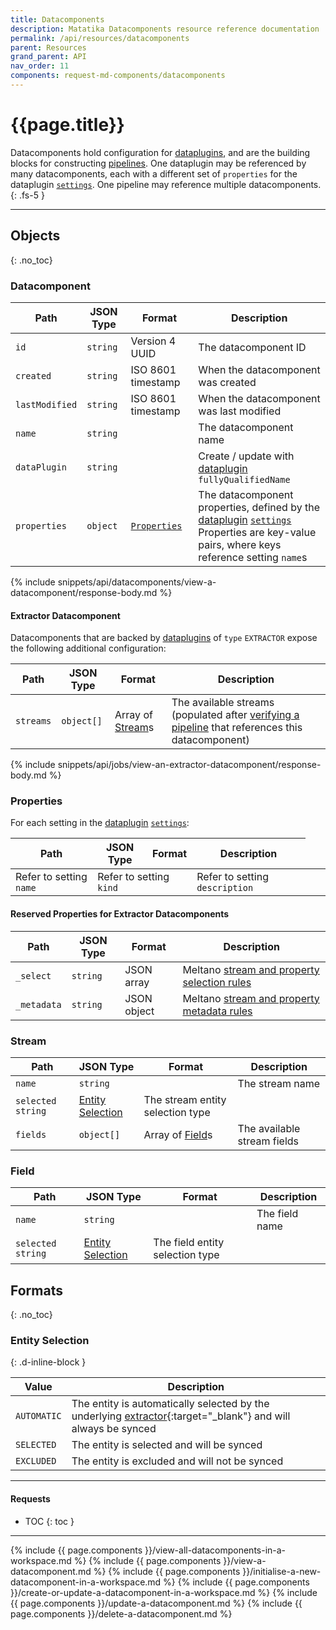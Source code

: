 ```yaml
---
title: Datacomponents
description: Matatika Datacomponents resource reference documentation
permalink: /api/resources/datacomponents
parent: Resources
grand_parent: API
nav_order: 11
components: request-md-components/datacomponents
---
```


# {{page.title}}

Datacomponents hold configuration for [dataplugins](dataplugins), and are the building blocks for constructing [pipelines](pipelines). One dataplugin may be referenced by many datacomponents, each with a different set of `properties` for the dataplugin [`settings`](dataplugins#setting). One pipeline may reference multiple datacomponents.
{: .fs-5 }

---

## Objects
{: .no_toc}

### Datacomponent

Path | JSON Type | Format | Description
---- | ---- | ------ | -----------
`id` | `string` | Version 4 UUID | The datacomponent ID
`created` | `string` | ISO 8601 timestamp | When the datacomponent was created
`lastModified` | `string` | ISO 8601 timestamp | When the datacomponent was last modified
`name` | `string` | | The datacomponent name
`dataPlugin` | `string` | | Create / update with [dataplugin](dataplugins#dataplugin) `fullyQualifiedName`
`properties` | `object` | [`Properties`](#properties) | The datacomponent properties, defined by the [dataplugin](dataplugins) [`settings`](dataplugins#setting)<br>Properties are key-value pairs, where keys reference setting `name`s

{% include snippets/api/datacomponents/view-a-datacomponent/response-body.md %}

#### Extractor Datacomponent
Datacomponents that are backed by [dataplugins](dataplugins) of `type` `EXTRACTOR` expose the following additional configuration:

Path | JSON Type | Format | Description
---- | --------- | ------ | -----------
`streams` | `object[]` | Array of [Stream](#stream)s | The available streams (populated after [verifying a pipeline](pipelines#verify-a-pipeline) that references this datacomponent)

{% include snippets/api/jobs/view-an-extractor-datacomponent/response-body.md %}

### Properties

For each setting in the [dataplugin](dataplugins) [`settings`](dataplugins#setting):

Path | JSON Type | Format | Description
---- | --------- | ------ | -----------
Refer to setting `name` <td colspan=2>Refer to setting `kind` | Refer to setting `description`

#### Reserved Properties for Extractor Datacomponents

Path | JSON Type | Format | Description
---- | --------- | ------ | -----------
`_select` | `string` | JSON array | Meltano [stream and property selection rules](https://docs.meltano.com/concepts/plugins#select-extra)
`_metadata` | `string` | JSON object | Meltano [stream and property metadata rules](https://docs.meltano.com/concepts/plugins#metadata-extra)

### Stream

Path | JSON Type | Format | Description
---- | --------- | ------ | -----------
`name` | `string` | | The stream name
`selected` `string` | [Entity Selection](#entity-selection) | The stream entity selection type
`fields` | `object[]` | Array of [Field](#fields)s | The available stream fields

### Field

Path | JSON Type | Format | Description
---- | --------- | ------ | -----------
`name` | `string` | | The field name
`selected` `string` | [Entity Selection](#entity-selection) | The field entity selection type

## Formats
{: .no_toc}

### Entity Selection
{: .d-inline-block }

Value | Description
----- | -----------
`AUTOMATIC` | The entity is automatically selected by the underlying [extractor](https://docs.meltano.com/concepts/plugins#extractors){:target="_blank"} and will always be synced
`SELECTED` | The entity is selected and will be synced
`EXCLUDED` | The entity is excluded and will not be synced

---

#### Requests

- TOC
{: toc }

---

{% include {{ page.components }}/view-all-datacomponents-in-a-workspace.md %}
{% include {{ page.components }}/view-a-datacomponent.md %}
{% include {{ page.components }}/initialise-a-new-datacomponent-in-a-workspace.md %}
{% include {{ page.components }}/create-or-update-a-datacomponent-in-a-workspace.md %}
{% include {{ page.components }}/update-a-datacomponent.md %}
{% include {{ page.components }}/delete-a-datacomponent.md %}
